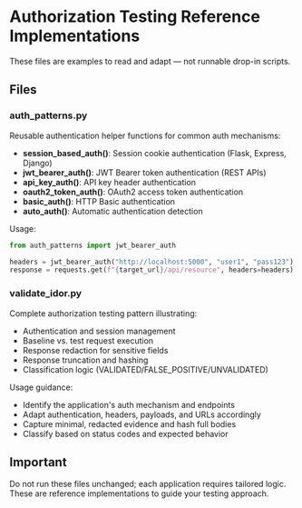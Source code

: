 # Authorization Testing Reference Implementations

These files are examples to read and adapt — not runnable drop-in scripts.

## Files

### auth_patterns.py
Reusable authentication helper functions for common auth mechanisms:
- **session_based_auth()**: Session cookie authentication (Flask, Express, Django)
- **jwt_bearer_auth()**: JWT Bearer token authentication (REST APIs)
- **api_key_auth()**: API key header authentication
- **oauth2_token_auth()**: OAuth2 access token authentication
- **basic_auth()**: HTTP Basic authentication
- **auto_auth()**: Automatic authentication detection

Usage:
```python
from auth_patterns import jwt_bearer_auth

headers = jwt_bearer_auth("http://localhost:5000", "user1", "pass123")
response = requests.get(f"{target_url}/api/resource", headers=headers)
```

### validate_idor.py
Complete authorization testing pattern illustrating:
- Authentication and session management
- Baseline vs. test request execution
- Response redaction for sensitive fields
- Response truncation and hashing
- Classification logic (VALIDATED/FALSE_POSITIVE/UNVALIDATED)

Usage guidance:
- Identify the application's auth mechanism and endpoints
- Adapt authentication, headers, payloads, and URLs accordingly
- Capture minimal, redacted evidence and hash full bodies
- Classify based on status codes and expected behavior

## Important

Do not run these files unchanged; each application requires tailored logic. These are reference implementations to guide your testing approach.

